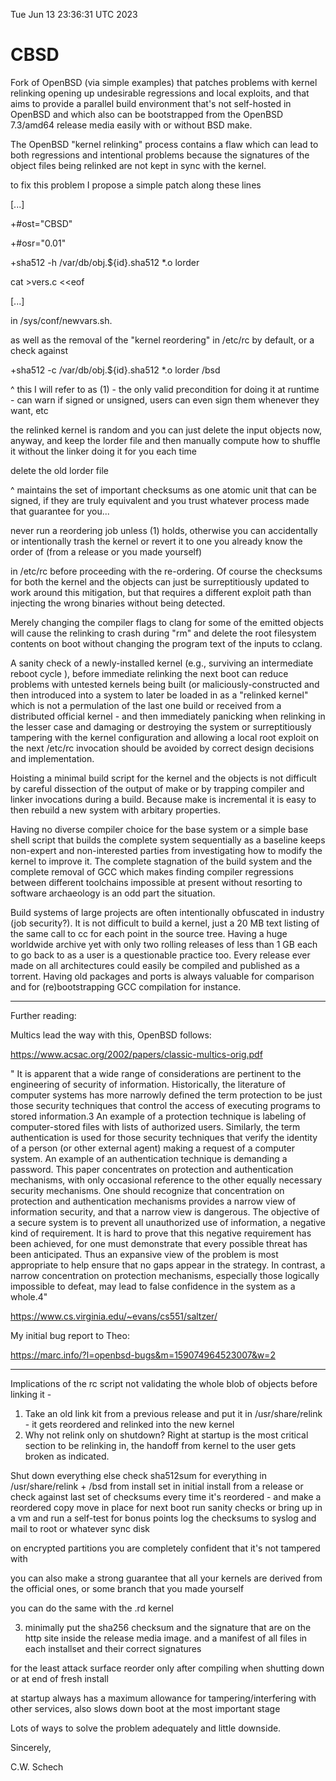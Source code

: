 Tue Jun 13 23:36:31 UTC 2023

# CBSD
Fork of OpenBSD (via simple examples) that patches problems with kernel relinking opening up undesirable regressions and local exploits, and that aims to provide a parallel build environment that's not self-hosted in OpenBSD and which also can be bootstrapped from the OpenBSD 7.3/amd64 release media easily with or without BSD make.

The OpenBSD "kernel relinking" process contains a flaw which can lead to both regressions and intentional problems because the signatures of the object files being relinked are not kept in sync with the kernel.

to fix this problem I propose a simple patch along these lines 

[...]

+#ost="CBSD"

+#osr="0.01"

+sha512 -h /var/db/obj.${id}.sha512 *.o lorder

cat >vers.c <<eof

[...]

in /sys/conf/newvars.sh.

as well as the removal of the "kernel reordering" in /etc/rc by default, or a check against

+sha512 -c /var/db/obj.${id}.sha512 *.o lorder /bsd

^ this I will refer to as (1) - the only valid precondition for doing it at runtime - can warn if signed or unsigned, users can even sign them whenever they want, etc

the relinked kernel is random and you can just delete the input objects now, anyway, and keep the lorder file and then manually compute how to shuffle it without the linker doing it for you each time

delete the old lorder file


^ maintains the set of important checksums as one atomic unit that can be signed, if they are truly equivalent and you trust whatever process made that guarantee for you...

never run a reordering job unless (1) holds, otherwise you can accidentally or intentionally trash the kernel or revert it to one you already know the order of (from a release or you made yourself)

in /etc/rc before proceeding with the re-ordering. Of course the checksums for both the kernel and the objects can just be surreptitiously updated to work around this mitigation, but that requires a different exploit path than injecting the wrong binaries without being detected.

Merely changing the compiler flags to clang for some of the emitted objects will cause the relinking to crash during "rm" and delete the root filesystem contents on boot without changing the program text of the inputs to cclang.

A sanity check of a newly-installed kernel (e.g., surviving an intermediate reboot cycle ), before immediate relinking the next boot can reduce problems with untested kernels being built (or maliciously-constructed and then introduced into a system to later be loaded in as a "relinked kernel" which is not a permulation of the last one build or received from a distributed official kernel - and then immediately panicking when relinking in the lesser case and damaging or destroying the system or surreptitiously tampering with the kernel configuration and allowing a local root exploit on the next /etc/rc invocation should be avoided by correct design decisions and implementation.

Hoisting a minimal build script for the kernel and the objects is not difficult by careful dissection of the output of make or by trapping compiler and linker invocations during a build. Because make is incremental it is easy to then rebuild a new system with arbitary properties.

Having no diverse compiler choice for the base system or a simple base shell script that builds the complete system sequentially as a baseline keeps non-expert and non-interested parties from investigating how to modify the kernel to improve it. The complete stagnation of the build system and the complete removal of GCC which makes finding compiler regressions between different toolchains impossible at present without resorting to software archaeology is an odd part the situation.


Build systems of large projects are often intentionally obfuscated in industry (job security?). It is not difficult to build a kernel, just a 20 MB text listing of the same call to cc for each point in the source tree. Having a huge worldwide archive yet with only two rolling releases of less than 1 GB each to go back to as a user is a questionable practice too. Every release ever made on all architectures could easily be compiled and published as a torrent. Having old packages and ports is always valuable for comparison and for (re)bootstrapping GCC compilation for instance.

***

Further reading:

Multics lead the way with this, OpenBSD follows:

https://www.acsac.org/2002/papers/classic-multics-orig.pdf

" It is apparent that a wide range of considerations are pertinent to the engineering of security of information. Historically, the literature of computer systems has more narrowly defined the term protection to be just those security techniques that control the access of executing programs to stored information.3 An example of a protection technique is labeling of computer-stored files with lists of authorized users. Similarly, the term authentication is used for those security techniques that verify the identity of a person (or other external agent) making a request of a computer system. An example of an authentication technique is demanding a password. This paper concentrates on protection and authentication mechanisms, with only occasional reference to the other equally necessary security mechanisms. One should recognize that concentration on protection and authentication mechanisms provides a narrow view of information security, and that a narrow view is dangerous. The objective of a secure system is to prevent all unauthorized use of information, a negative kind of requirement. It is hard to prove that this negative requirement has been achieved, for one must demonstrate that every possible threat has been anticipated. Thus an expansive view of the problem is most appropriate to help ensure that no gaps appear in the strategy. In contrast, a narrow concentration on protection mechanisms, especially those logically impossible to defeat, may lead to false confidence in the system as a whole.4"

https://www.cs.virginia.edu/~evans/cs551/saltzer/

My initial bug report to Theo:

https://marc.info/?l=openbsd-bugs&m=159074964523007&w=2

***

Implications of the rc script not validating the whole blob of objects before linking it -

1. Take an old link kit from a previous release and put it in /usr/share/relink - it gets reordered and relinked into the new kernel
2. Why not relink only on shutdown? Right at startup is the most critical section to be relinking in, the handoff from kernel to the user gets broken as indicated.

Shut down everything else
check sha512sum for everything in /usr/share/relink + /bsd from install set in initial install from a release or check against last set of checksums every time it's reordered - and make a reordered copy
move in place for next boot
run sanity checks or bring up in a vm and run a self-test for bonus points
log the checksums to syslog and mail to root or whatever
sync disk

on encrypted partitions you are completely confident that it's not tampered with

you can also make a strong guarantee that all your kernels are derived from the official ones, or some branch that you made yourself

you can do the same with the .rd kernel

3. minimally put the sha256 checksum and the signature that are on the http site inside the release media image. and a manifest of all files in each installset and their correct signatures 


for the least attack surface reorder only after compiling when shutting down or at end of fresh install

at startup always has a maximum allowance for tampering/interfering with other services, also slows down boot at the most important stage

Lots of ways to solve the problem adequately and little downside.


Sincerely,

C.W. Schech

